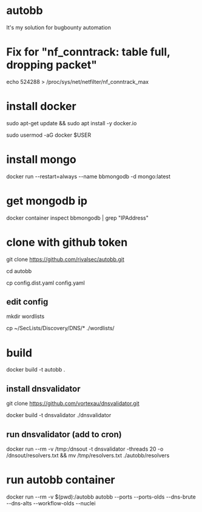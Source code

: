 # autobb
It's my solution for bugbounty automation

# Fix for "nf_conntrack: table full, dropping packet"
echo 524288 > /proc/sys/net/netfilter/nf_conntrack_max

# install docker
sudo apt-get update && sudo apt install -y docker.io

sudo usermod -aG docker $USER

# install mongo
docker run --restart=always --name bbmongodb -d mongo:latest

# get mongodb ip 
docker container inspect bbmongodb | grep "IPAddress"

# clone with github token 
git clone https://github.com/rivalsec/autobb.git

cd autobb

cp config.dist.yaml config.yaml

## edit  config
mkdir wordlists

cp ~/SecLists/Discovery/DNS/* ./wordlists/

# build
docker build -t autobb .

## install dnsvalidator
git clone https://github.com/vortexau/dnsvalidator.git

docker build -t dnsvalidator ./dnsvalidator

## run dnsvalidator (add to cron) 
docker run --rm -v /tmp:/dnsout -t dnsvalidator -threads 20 -o /dnsout/resolvers.txt && mv /tmp/resolvers.txt ./autobb/resolvers

# run autobb container
docker run --rm -v $(pwd):/autobb autobb --ports --ports-olds --dns-brute --dns-alts --workflow-olds --nuclei
